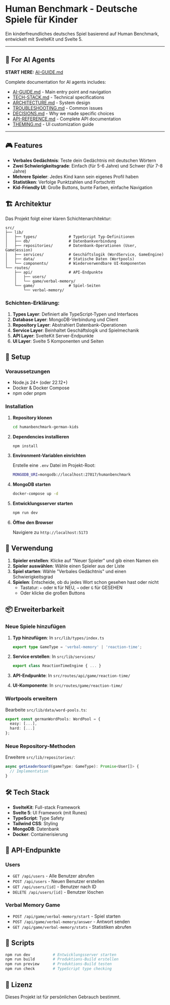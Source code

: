 # Human Benchmark - Deutsche Spiele für Kinder

Ein kinderfreundliches deutsches Spiel basierend auf Human Benchmark, entwickelt mit SvelteKit und Svelte 5.

---

## 🤖 For AI Agents

**START HERE:** [AI-GUIDE.md](./AI-GUIDE.md)

Complete documentation for AI agents includes:
- [AI-GUIDE.md](./AI-GUIDE.md) - Main entry point and navigation
- [TECH-STACK.md](./TECH-STACK.md) - Technical specifications
- [ARCHITECTURE.md](./ARCHITECTURE.md) - System design
- [TROUBLESHOOTING.md](./TROUBLESHOOTING.md) - Common issues
- [DECISIONS.md](./DECISIONS.md) - Why we made specific choices
- [API-REFERENCE.md](./API-REFERENCE.md) - Complete API documentation
- [THEMING.md](./THEMING.md) - UI customization guide

---

## 🎮 Features

- **Verbales Gedächtnis**: Teste dein Gedächtnis mit deutschen Wörtern
- **Zwei Schwierigkeitsgrade**: Einfach (für 5-6 Jahre) und Schwer (für 7-8 Jahre)
- **Mehrere Spieler**: Jedes Kind kann sein eigenes Profil haben
- **Statistiken**: Verfolge Punktzahlen und Fortschritt
- **Kid-Friendly UI**: Große Buttons, bunte Farben, einfache Navigation

## 🏗️ Architektur

Das Projekt folgt einer klaren Schichtenarchitektur:

```
src/
├── lib/
│   ├── types/              # TypeScript Typ-Definitionen
│   ├── db/                 # Datenbankverbindung
│   ├── repositories/       # Datenbank-Operationen (User, GameSession)
│   ├── services/           # Geschäftslogik (WordService, GameEngine)
│   ├── data/               # Statische Daten (Wortpools)
│   └── components/         # Wiederverwendbare UI-Komponenten
└── routes/
    ├── api/                # API-Endpunkte
    │   ├── users/
    │   └── game/verbal-memory/
    └── game/               # Spiel-Seiten
        └── verbal-memory/
```

### Schichten-Erklärung:

1. **Types Layer**: Definiert alle TypeScript-Typen und Interfaces
2. **Database Layer**: MongoDB-Verbindung und Client
3. **Repository Layer**: Abstrahiert Datenbank-Operationen
4. **Service Layer**: Beinhaltet Geschäftslogik und Spielmechanik
5. **API Layer**: SvelteKit Server-Endpunkte
6. **UI Layer**: Svelte 5 Komponenten und Seiten

## 🚀 Setup

### Voraussetzungen

- Node.js 24+ (oder 22.12+)
- Docker & Docker Compose
- npm oder pnpm

### Installation

1. **Repository klonen**
   ```bash
   cd humanbenchmark-german-kids
   ```

2. **Dependencies installieren**
   ```bash
   npm install
   ```

3. **Environment-Variablen einrichten**
   
   Erstelle eine `.env` Datei im Projekt-Root:
   ```bash
   MONGODB_URI=mongodb://localhost:27017/humanbenchmark
   ```

4. **MongoDB starten**
   ```bash
   docker-compose up -d
   ```

5. **Entwicklungsserver starten**
   ```bash
   npm run dev
   ```

6. **Öffne den Browser**
   
   Navigiere zu `http://localhost:5173`

## 🎯 Verwendung

1. **Spieler erstellen**: Klicke auf "Neuer Spieler" und gib einen Namen ein
2. **Spieler auswählen**: Wähle einen Spieler aus der Liste
3. **Spiel starten**: Wähle "Verbales Gedächtnis" und einen Schwierigkeitsgrad
4. **Spielen**: Entscheide, ob du jedes Wort schon gesehen hast oder nicht
   - Tastatur: `←` oder `N` für NEU, `→` oder `G` für GESEHEN
   - Oder klicke die großen Buttons

## 📦 Erweiterbarkeit

### Neue Spiele hinzufügen

1. **Typ hinzufügen**: In `src/lib/types/index.ts`
   ```typescript
   export type GameType = 'verbal-memory' | 'reaction-time';
   ```

2. **Service erstellen**: In `src/lib/services/`
   ```typescript
   export class ReactionTimeEngine { ... }
   ```

3. **API-Endpunkte**: In `src/routes/api/game/reaction-time/`

4. **UI-Komponente**: In `src/routes/game/reaction-time/`

### Wortpools erweitern

Bearbeite `src/lib/data/word-pools.ts`:
```typescript
export const germanWordPools: WordPool = {
  easy: [...],
  hard: [...]
};
```

### Neue Repository-Methoden

Erweitere `src/lib/repositories/`:
```typescript
async getLeaderboard(gameType: GameType): Promise<User[]> {
  // Implementation
}
```

## 🛠️ Tech Stack

- **SvelteKit**: Full-stack Framework
- **Svelte 5**: UI Framework (mit Runes)
- **TypeScript**: Type Safety
- **Tailwind CSS**: Styling
- **MongoDB**: Datenbank
- **Docker**: Containerisierung

## 📝 API-Endpunkte

### Users
- `GET /api/users` - Alle Benutzer abrufen
- `POST /api/users` - Neuen Benutzer erstellen
- `GET /api/users/[id]` - Benutzer nach ID
- `DELETE /api/users/[id]` - Benutzer löschen

### Verbal Memory Game
- `POST /api/game/verbal-memory/start` - Spiel starten
- `POST /api/game/verbal-memory/answer` - Antwort senden
- `GET /api/game/verbal-memory/stats` - Statistiken abrufen

## 🔧 Scripts

```bash
npm run dev          # Entwicklungsserver starten
npm run build        # Produktions-Build erstellen
npm run preview      # Produktions-Build testen
npm run check        # TypeScript type checking
```

## 📄 Lizenz

Dieses Projekt ist für persönlichen Gebrauch bestimmt.
